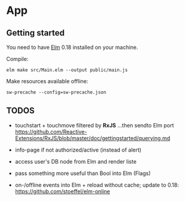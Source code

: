# App

## Getting started

You need to have [Elm](http://elm-lang.org/) 0.18 installed on your machine.

Compile:

    elm make src/Main.elm --output public/main.js

Make resources available offline:

    sw-precache --config=sw-precache.json

## TODOS

- touchstart + touchmove filtered by **RxJS** ...then sendto Elm port
  https://github.com/Reactive-Extensions/RxJS/blob/master/doc/gettingstarted/querying.md

- info-page if not authorized/active (instead of alert)
- access user's DB node from Elm and render liste

- pass something more useful than Bool into Elm (Flags)
- on-/offline events into Elm + reload without cache; update to 0.18: https://github.com/stoeffel/elm-online
